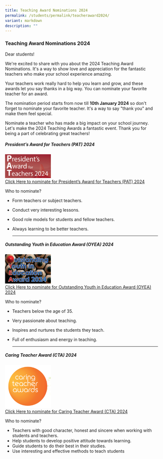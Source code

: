 ```yaml
---
title: Teaching Award Nominations 2024
permalink: /students/permalink/teacheraward2024/
variant: markdown
description: ""
---
```

### Teaching Award Nominations 2024

Dear students!

We're excited to share with you about the 2024 Teaching Award Nominations. It's a way to show love and appreciation for the fantastic teachers who make your school experience amazing.

Your teachers work really hard to help you learn and grow, and these awards let you say thanks in a big way. You can nominate your favorite teacher for an award.

The nomination period starts from now till **10th January 2024** so don't forget to nominate your favorite teacher. It's a way to say "thank you" and make them feel special.

Nominate a teacher who has made a big impact on your school journey. Let's make the 2024 Teaching Awards a fantastic event. Thank you for being a part of celebrating great teachers!



   

##### President’s Award for Teachers (PAT) 2024
<img src="/images/Students/pat%202024.png" style="width:30%"><br>
[Click Here to nominate for President’s Award for Teachers (PAT) 2024](https://form.gov.sg/650a5bfd07ce8a0011c0133c)

Who to nominate?

* Form teachers or subject teachers.
* Conduct very interesting lessons.
* Good role models for students and fellow teachers.
* Always learning to be better teachers.

   ***

##### Outstanding Youth in Education Award (OYEA) 2024
<img src="/images/Students/oyea%202024.png" style="width:30%"><br>
[Click Here to nominate for Outstanding Youth in Education Award (OYEA) 2024](https://form.gov.sg/650a8bfa356d470012265669)

Who to nominate?
* Teachers below the age of 35.
* Very passionate about teaching.
* Inspires and nurtures the students they teach.
* Full of enthusiasm and energy in teaching.   

   ***

##### Caring Teacher Award (CTA) 2024
 <img src="/images/Students/cta%202024.png" style="width:30%"><br>
[Click Here to nominate for Caring Teacher Award (CTA) 2024](https://www.cta.nie.edu.sg/nominate)

Who to nominate?

* Teachers with good character, honest and sincere when working with students and teachers.
* Help students to develop positive attitude towards learning.
* Guide students to do their best in their studies.
* Use interesting and effective methods to teach students